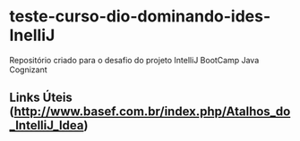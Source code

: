 # teste-curso-dio-dominando-ides-InelliJ
Repositório criado para o desafio do projeto IntelliJ BootCamp Java Cognizant

## Links Úteis (http://www.basef.com.br/index.php/Atalhos_do_IntelliJ_Idea)
